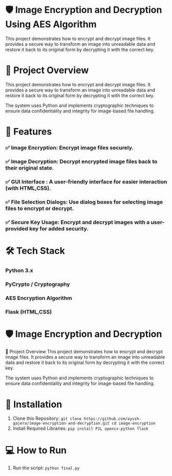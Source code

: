 # 🛡️ Image Encryption and Decryption Using AES Algorithm
This project demonstrates how to encrypt and decrypt image files. It provides a secure way to transform an image into unreadable data and restore it back to its original form by decrypting it with the correct key.
# 📌 Project Overview
This project demonstrates how to encrypt and decrypt image files. It provides a secure way to transform an image into unreadable data and restore it back to its original form by decrypting it with the correct key.

The system uses Python and implements cryptographic techniques to ensure data confidentiality and integrity for image-based file handling.

# 🚀 Features

### ✅ Image Encryption: Encrypt image files securely.
### ✅ Image Decryption: Decrypt encrypted image files back to their original state.
### ✅ GUI Interface : A user-friendly interface for easier interaction (with HTML,CSS).
### ✅ File Selection Dialogs: Use dialog boxes for selecting image files to encrypt or decrypt.
### ✅ Secure Key Usage: Encrypt and decrypt images with a user-provided key for added security.

# 🛠️ Tech Stack

### Python 3.x
### PyCrypto / Cryptography
### AES Encryption Algorithm
### Flask (HTML,CSS)



# 🛡️ Image Encryption and Decryption 
📌 Project Overview
This project demonstrates how to encrypt and decrypt image files. It provides a secure way to transform an image into unreadable data and restore it back to its original form by decrypting it with the correct key.

The system uses Python and implements cryptographic techniques to ensure data confidentiality and integrity for image-based file handling.




# 📁 Installation
 1. Clone this Repository:
    ` git clone https://github.com/ayush-gajera/image-encryption-and-decryption.git
cd image-encryption `
 2. Install Required Libraries:
  `pip install PIL opencv-python flask`

# 💻 How to Run
1. Run the script:
   `python final.py`
